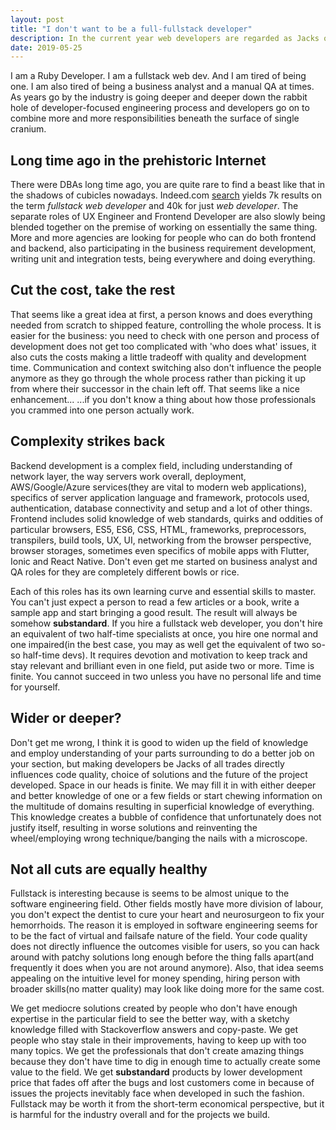 ```yaml
---
layout: post
title: "I don't want to be a full-fullstack developer"
description: In the current year web developers are regarded as Jacks of all trades, they gotta do everything from manual testing to frontend ninjutsu, but is it worth it?
date: 2019-05-25
---
```


I am a Ruby Developer. I am a fullstack web dev. And I am tired of being one. I am also tired of being a business analyst and a manual QA at times. As years go by the industry is going deeper and deeper down the rabbit hole of developer-focused engineering process and developers go on to combine more and more responsibilities beneath the surface of single cranium.

## Long time ago in the prehistoric Internet

There were DBAs long time ago, you are quite rare to find a beast like that in the shadows of cubicles nowadays. Indeed.com [search](https://www.indeed.com/jobs?q=full+stack+web+developer&l=) yields 7k results on the term *fullstack web developer* and 40k for just *web developer*. The separate roles of UX Engineer and Frontend Developer are also slowly being blended together on the premise of working on essentially the same thing. More and more agencies are looking for people who can do both frontend and backend, also participating in the business requirement development, writing unit and integration tests, being everywhere and doing everything.

## Cut the cost, take the rest

That seems like a great idea at first, a person knows and does everything needed from scratch to shipped feature, controlling the whole process. It is easier for the business: you need to check with one person and process of development does not get too complicated with 'who does what' issues, it also cuts the costs making a little tradeoff with quality and development time. Communication and context switching also don't influence the people anymore as they go through the whole process rather than picking it up from where their successor in the chain left off. That seems like a nice enhancement... ...if you don't know a thing about how those professionals you crammed into one person actually work.

## Complexity strikes back

Backend development is a complex field, including understanding of network layer, the way servers work overall, deployment, AWS/Google/Azure services(they are vital to modern web applications), specifics of server application language and framework, protocols used, authentication, database connectivity and setup and a lot of other things. Frontend includes solid knowledge of web standards, quirks and oddities of particular browsers, ES5, ES6, CSS, HTML, frameworks, preprocessors, transpilers, build tools, UX, UI, networking from the browser perspective, browser storages, sometimes even specifics of mobile apps with Flutter, Ionic and React Native. Don't even get me started on business analyst and QA roles for they are completely different bowls or rice.

Each of this roles has its own learning curve and essential skills to master. You can't just expect a person to read a few articles or a book, write a sample app and start bringing a good result. The result will always be somehow **substandard**. If you hire a fullstack web developer, you don't hire an equivalent of two half-time specialists at once, you hire one normal and one impaired(in the best case, you may as well get the equivalent of two so-so half-time devs). It requires devotion and motivation to keep track and stay relevant and brilliant even in one field, put aside two or more. Time is finite. You cannot succeed in two unless you have no personal  life and time for yourself.

## Wider or deeper?

Don't get me wrong, I think it is good to widen up the field of knowledge and employ understanding of your parts surrounding to do a better job on your section, but making developers be Jacks of all trades directly influences code quality, choice of solutions and the future of the project developed. Space in our heads is finite. We may fill it in with either deeper and better knowledge of one or a few fields or start chewing information on the multitude of domains resulting in superficial knowledge of everything. This knowledge creates a bubble of confidence that unfortunately does not justify itself, resulting in worse solutions and reinventing the wheel/employing wrong technique/banging the nails with a microscope.

## Not all cuts are equally healthy

Fullstack is interesting because is seems to be almost unique to the software engineering field. Other fields mostly have more division of labour, you don't expect the dentist to cure your heart and neurosurgeon to fix your hemorrhoids. The reason it is employed in software engineering seems for to be the fact of virtual and failsafe nature of the field. Your code quality does not directly influence the outcomes visible for users, so you can hack around with patchy solutions long enough before the thing falls apart(and frequently it does when you are not around anymore). Also, that idea seems appealing on the intuitive level for money spending, hiring person with broader skills(no matter quality) may look like doing more for the same cost.

We get mediocre solutions created by people who don't have enough expertise in the particular field to see the better way, with a sketchy knowledge filled with Stackoverflow answers and copy-paste. We get people who stay stale in their improvements, having to keep up with too many topics. We get the professionals that don't create amazing things because they don't have time to dig in enough time to actually create some value to the field. We get **substandard** products by lower development price that fades off after the bugs and lost customers come in because of issues the projects inevitably face when developed in such the fashion.
Fullstack may be worth it from the short-term economical perspective, but it is harmful for the industry overall and for the projects we build.
